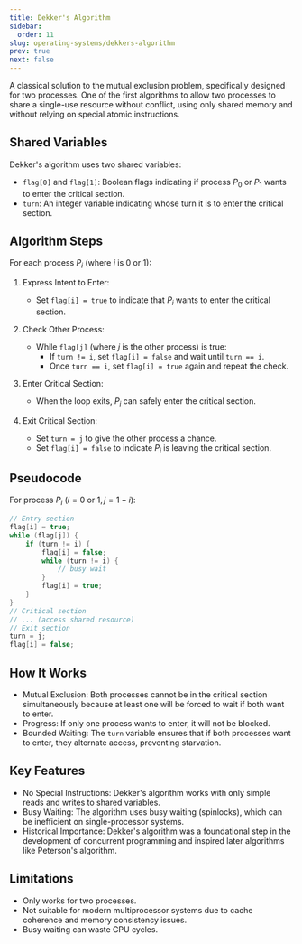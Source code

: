 ```yaml
---
title: Dekker's Algorithm
sidebar:
  order: 11
slug: operating-systems/dekkers-algorithm
prev: true
next: false
---
```


A classical solution to the mutual exclusion problem, specifically designed for two processes. One of the first algorithms to allow two processes to share a single-use resource without conflict, using only shared memory and without relying on special atomic instructions.

## Shared Variables

Dekker's algorithm uses two shared variables:
- `flag[0]` and `flag[1]`: Boolean flags indicating if process $P_0$ or $P_1$ wants to enter the critical section.
- `turn`: An integer variable indicating whose turn it is to enter the critical section.

## Algorithm Steps

For each process $P_i$ (where $i$ is 0 or 1):

1. Express Intent to Enter:
   - Set `flag[i] = true` to indicate that $P_i$ wants to enter the critical section.

2. Check Other Process:
   - While `flag[j]` (where $j$ is the other process) is true:
     - If `turn != i`, set `flag[i] = false` and wait until `turn == i`.
     - Once `turn == i`, set `flag[i] = true` again and repeat the check.

3. Enter Critical Section:
   - When the loop exits, $P_i$ can safely enter the critical section.

4. Exit Critical Section:
   - Set `turn = j` to give the other process a chance.
   - Set `flag[i] = false` to indicate $P_i$ is leaving the critical section.

## Pseudocode

For process $P_i$ ($i = 0 \text{ or } 1, j = 1 - i$):

```c
// Entry section
flag[i] = true;
while (flag[j]) {
    if (turn != i) {
        flag[i] = false;
        while (turn != i) {
            // busy wait
        }
        flag[i] = true;
    }
}
// Critical section
// ... (access shared resource)
// Exit section
turn = j;
flag[i] = false;
```

## How It Works

- Mutual Exclusion: Both processes cannot be in the critical section simultaneously because at least one will be forced to wait if both want to enter.
- Progress: If only one process wants to enter, it will not be blocked.
- Bounded Waiting: The `turn` variable ensures that if both processes want to enter, they alternate access, preventing starvation.

## Key Features

- No Special Instructions: Dekker's algorithm works with only simple reads and writes to shared variables.
- Busy Waiting: The algorithm uses busy waiting (spinlocks), which can be inefficient on single-processor systems.
- Historical Importance: Dekker's algorithm was a foundational step in the development of concurrent programming and inspired later algorithms like Peterson's algorithm.

## Limitations

- Only works for two processes.
- Not suitable for modern multiprocessor systems due to cache coherence and memory consistency issues.
- Busy waiting can waste CPU cycles.
